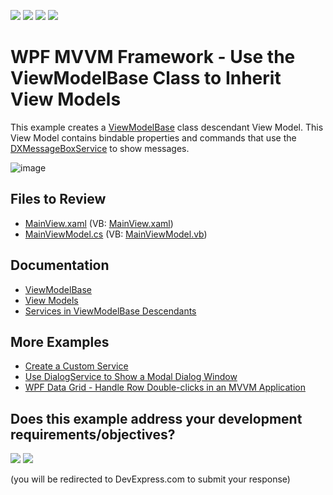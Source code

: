<!-- default badges list -->
![](https://img.shields.io/endpoint?url=https://codecentral.devexpress.com/api/v1/VersionRange/128642553/24.2.1%2B)
[![](https://img.shields.io/badge/Open_in_DevExpress_Support_Center-FF7200?style=flat-square&logo=DevExpress&logoColor=white)](https://supportcenter.devexpress.com/ticket/details/E5169)
[![](https://img.shields.io/badge/📖_How_to_use_DevExpress_Examples-e9f6fc?style=flat-square)](https://docs.devexpress.com/GeneralInformation/403183)
[![](https://img.shields.io/badge/💬_Leave_Feedback-feecdd?style=flat-square)](#does-this-example-address-your-development-requirementsobjectives)
<!-- default badges end -->

# WPF MVVM Framework - Use the ViewModelBase Class to Inherit View Models

This example creates a [ViewModelBase](https://docs.devexpress.com/WPF/17351/mvvm-framework/viewmodels/viewmodelbase) class descendant View Model. This View Model contains bindable properties and commands that use the [DXMessageBoxService](https://docs.devexpress.com/WPF/17415/mvvm-framework/services/predefined-set/message-box-services/dxmessageboxservice) to show messages.

![image](https://user-images.githubusercontent.com/65009440/228477863-381aee7d-d2e0-472b-86a8-95217164c3af.png)

## Files to Review

* [MainView.xaml](./CS/View/MainView.xaml) (VB: [MainView.xaml](./VB/View/MainView.xaml))
* [MainViewModel.cs](./CS/ViewModel/MainViewModel.cs) (VB: [MainViewModel.vb](./VB/ViewModel/MainViewModel.vb))

## Documentation

* [ViewModelBase](https://docs.devexpress.com/WPF/17351/mvvm-framework/viewmodels/viewmodelbase)
* [View Models](https://docs.devexpress.com/WPF/17439/mvvm-framework/viewmodels)
* [Services in ViewModelBase Descendants](https://docs.devexpress.com/WPF/17446/mvvm-framework/services/services-in-viewmodelbase-descendants)

## More Examples

* [Create a Custom Service](https://github.com/DevExpress-Examples/wpf-mvvm-framework-create-a-custom-service)
* [Use DialogService to Show a Modal Dialog Window](https://github.com/DevExpress-Examples/wpf-mvvm-framework-ui-services-dialogservice)
* [WPF Data Grid - Handle Row Double-clicks in an MVVM Application](https://github.com/DevExpress-Examples/wpf-data-grid-handle-row-double-clicks-in-mvvm-application)
<!-- feedback -->
## Does this example address your development requirements/objectives?

[<img src="https://www.devexpress.com/support/examples/i/yes-button.svg"/>](https://www.devexpress.com/support/examples/survey.xml?utm_source=github&utm_campaign=wpf-mvvm-framework-use-viewmodelbase-class-to-inherit-view-models&~~~was_helpful=yes) [<img src="https://www.devexpress.com/support/examples/i/no-button.svg"/>](https://www.devexpress.com/support/examples/survey.xml?utm_source=github&utm_campaign=wpf-mvvm-framework-use-viewmodelbase-class-to-inherit-view-models&~~~was_helpful=no)

(you will be redirected to DevExpress.com to submit your response)
<!-- feedback end -->

